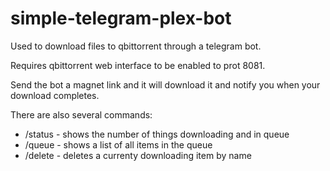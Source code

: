 # simple-telegram-plex-bot

Used to download files to qbittorrent through a telegram bot.

Requires qbittorrent web interface to be enabled to prot 8081.

Send the bot a magnet link and it will download it and notify you when your download completes.

There are also several commands:
* /status - shows the number of things downloading and in queue
* /queue - shows a list of all items in the queue
* /delete - deletes a currenty downloading item by name
